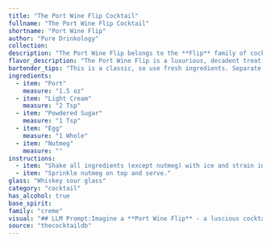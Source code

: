 ```yaml
---
title: "The Port Wine Flip Cocktail"
fullname: "The Port Wine Flip Cocktail"
shortname: "Port Wine Flip"
author: "Pure Drinkology"
collection:
description: "The Port Wine Flip belongs to the **Flip** family of cocktails, a historic style popular in the 18th and 19th centuries. Originating in England, these drinks were traditionally made with spirits, cream, sugar, and a raw egg, shaken vigorously to create a frothy, decadent beverage. "
flavor_description: "The Port Wine Flip is a luxurious, decadent treat. The sweetness of the Port wine and powdered sugar is balanced by the richness of the cream and the velvety texture of the egg.  A hint of spice from the nutmeg adds a warm complexity, leaving you with a lingering warmth and a touch of boozy sweetness. "
bartender_tips: "This is a classic, so use fresh ingredients. Separate the egg white and yolk,  whip the white separately until stiff peaks form. This creates a rich, frothy head. Fold the yolk mixture into the whipped white gently, don't overmix.  Chill the port before combining to prevent the egg from cooking.  Don't shake this drink, just stir gently to avoid over-diluting. "
ingredients:
  - item: "Port"
    measure: "1.5 oz"
  - item: "Light Cream"
    measure: "2 Tsp"
  - item: "Powdered Sugar"
    measure: "1 Tsp"
  - item: "Egg"
    measure: "1 Whole"
  - item: "Nutmeg"
    measure: ""
instructions:
  - item: "Shake all ingredients (except nutmeg) with ice and strain into a whiskey sour glass."
  - item: "Sprinkle nutmeg on top and serve."
glass: "Whiskey sour glass"
category: "cocktail"
has_alcohol: true
base_spirit:
family: "creme"
visual: "## LLM Prompt:Imagine a **Port Wine Flip** - a luscious cocktail born from the depths of a well-aged port. Describe its appearance, focusing on these aspects:* **Color:**  What is the overall color of the drink? Is it a deep, rich red, or does the cream lighten it up? How much does the nutmeg influence the color?* **Texture:** Is it a smooth, creamy drink? Are there any visible layers? What about the foam from the egg?* **Glassware:**  What kind of glass would best showcase the Port Wine Flip? A coupe? A snifter? A rocks glass? * **Garnish:** How does the nutmeg sprinkle play into the visual appeal? Are there any other potential garnishes that would enhance the look? Please describe the Port Wine Flip as if it were a visual masterpiece, capturing its unique beauty and complexity. "
source: "thecocktaildb"
---
```


